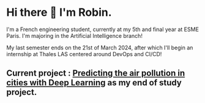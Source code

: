 # Hi there 👋 I'm Robin.

I'm a French engineering student, currently at my 5th and final year at ESME Paris. I'm majoring in the Artificial Intelligence branch!

My last semester ends on the 21st of March 2024, after which I'll begin an internship at Thales LAS centered around DevOps and CI/CD!

## Current project : [Predicting the air pollution in cities with Deep Learning](https://github.com/ESMEAirPollutionPrediction) as my end of study project.


<!---
![Robibibi's GitHub stats](https://github-readme-stats.vercel.app/api?username=Robibibi&count_private=true&show_icons=true&include_all_commits=true&theme=dracula)

![Top Langs](https://github-readme-stats.vercel.app/api/top-langs?username=Robibibi&count_private=true&theme=dracula)
---!>

